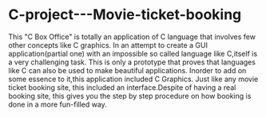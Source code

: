 # C-project---Movie-ticket-booking
This "C Box Office" is totally an application of C language that involves few other concepts like C graphics.  In an attempt to create a GUI application(partial one) with an impossible so called language like C,itself is a very challenging task.  This is only a prototype that proves that languages like C can also be used to make beautiful applications. Inorder to add on some essence to it,this application included C Graphics. Just like any movie ticket booking site, this included an interface.Despite of having a real booking site, this gives you the step by step procedure on how booking is done in a more fun-filled way.
